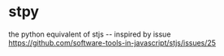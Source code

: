 # stpy
the python equivalent of stjs -- inspired by issue https://github.com/software-tools-in-javascript/stjs/issues/25
